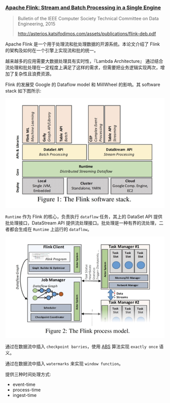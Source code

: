 ### [Apache Flink: Stream and Batch Processing in a Single Engine](../assets/pdfs/flink.pdf)

>  Bulletin of the IEEE Computer Society Technical Committee on Data Engineering, 2015
>
> http://asterios.katsifodimos.com/assets/publications/flink-deb.pdf

Apache Flink 是一个用于处理流和批处理数据的开源系统。本论文介绍了 Flink 的架构及如何在一个引擎上实现流和批的统一。

越来越多的应用需要大数据处理具有实时性，『Lambda Architecture』 通过结合流处理和批处理在一定程度上满足了这样的需求，但需要把业务逻辑实现两次，增加了复杂性且浪费资源。

Flink 的发展受 Google 的 Dataflow model 和 MillWheel 的影响。其 software stack 如下图所示:

![Flink software stack](../assets/images/flink-software-stack.jpg)

`Runtime` 作为 Flink 的核心，负责执行 `dataflow` 任务，其上的 DataSet API 提供批处理接口，DataStream API 提供流处理接口。批处理是一种有界的流处理，二者都会生成在 `Runtime` 上运行的 `dataflow`。

![Flink process model](../assets/images/flink-process-model.jpg)

通过在数据流中插入 `checkpoint barries`，使用 [ABS](../distributedsystem/abs.md) 算法实现 `exactly once` 语义。

通过在数据流中插入 `watermarks` 来实现 `window function`。

提供三种时间处理方式:

- event-time
- process-time
- ingest-time



